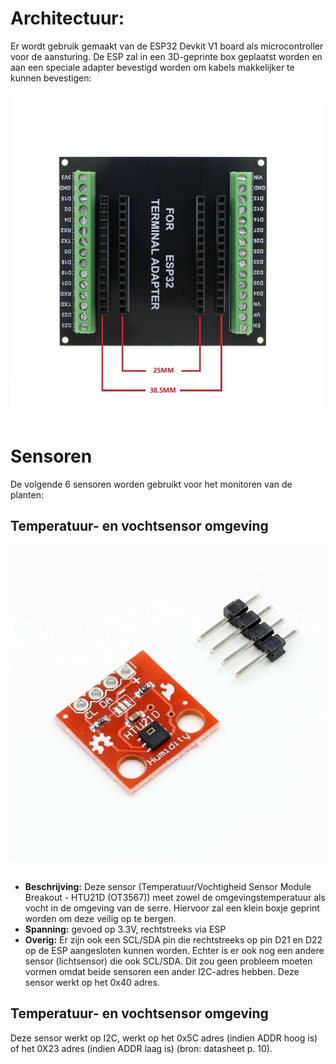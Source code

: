 <h1>Architectuur:</h1>
Er wordt gebruik gemaakt van de ESP32 Devkit V1 board als microcontroller voor de aansturing. De ESP zal in een 3D-geprinte box geplaatst worden en aan een speciale adapter bevestigd worden om kabels makkelijker te kunnen bevestigen: 
<br></br>
<img src="./Afbeeldingen/ESP-adapter.webp"></img>
<br></br>
<h1>Sensoren</h1>
De volgende 6 sensoren worden gebruikt voor het monitoren van de planten:

<h2>Temperatuur- en vochtsensor omgeving</h2>
<img src="./Afbeeldingen/Temp-vochtsensor-omgeving.webp"></img>
<br></br>
<ul>
    <li><b>Beschrijving:</b> Deze sensor (Temperatuur/Vochtigheid Sensor Module Breakout - HTU21D (OT3567)) meet zowel de omgevingstemperatuur als vocht in de omgeving van de serre. Hiervoor zal een klein boxje geprint worden om deze veilig op te bergen. </li>
    <li><b>Spanning:</b> gevoed op 3.3V, rechtstreeks via ESP</li>
    <li><b>Overig:</b> Er zijn ook een SCL/SDA pin die rechtstreeks op pin D21 en D22 op de ESP aangesloten kunnen worden. Echter is er ook nog een andere sensor (lichtsensor) die ook SCL/SDA. Dit zou geen probleem moeten vormen omdat beide sensoren een ander I2C-adres hebben. Deze sensor werkt op het 0x40 adres. </li>
</ul>

<h2>Temperatuur- en vochtsensor omgeving</h2>
Deze sensor werkt op I2C, werkt op het 0x5C adres (indien ADDR hoog is) of het 0X23 adres (indien ADDR laag is) (bron: datasheet p. 10).